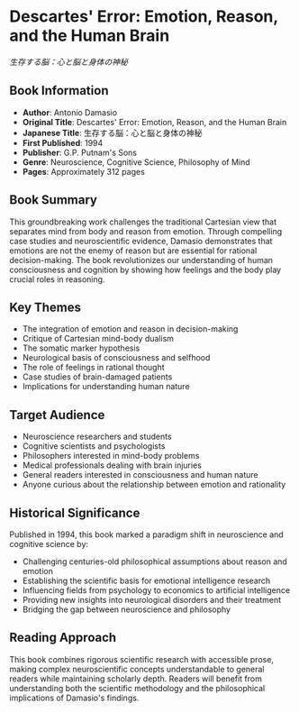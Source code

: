 # Descartes' Error: Emotion, Reason, and the Human Brain
*生存する脳：心と脳と身体の神秘*

## Book Information
- **Author**: Antonio Damasio
- **Original Title**: Descartes' Error: Emotion, Reason, and the Human Brain
- **Japanese Title**: 生存する脳：心と脳と身体の神秘
- **First Published**: 1994
- **Publisher**: G.P. Putnam's Sons
- **Genre**: Neuroscience, Cognitive Science, Philosophy of Mind
- **Pages**: Approximately 312 pages

## Book Summary
This groundbreaking work challenges the traditional Cartesian view that separates mind from body and reason from emotion. Through compelling case studies and neuroscientific evidence, Damasio demonstrates that emotions are not the enemy of reason but are essential for rational decision-making. The book revolutionizes our understanding of human consciousness and cognition by showing how feelings and the body play crucial roles in reasoning.

## Key Themes
- The integration of emotion and reason in decision-making
- Critique of Cartesian mind-body dualism
- The somatic marker hypothesis
- Neurological basis of consciousness and selfhood
- The role of feelings in rational thought
- Case studies of brain-damaged patients
- Implications for understanding human nature

## Target Audience
- Neuroscience researchers and students
- Cognitive scientists and psychologists
- Philosophers interested in mind-body problems
- Medical professionals dealing with brain injuries
- General readers interested in consciousness and human nature
- Anyone curious about the relationship between emotion and rationality

## Historical Significance
Published in 1994, this book marked a paradigm shift in neuroscience and cognitive science by:
- Challenging centuries-old philosophical assumptions about reason and emotion
- Establishing the scientific basis for emotional intelligence research
- Influencing fields from psychology to economics to artificial intelligence
- Providing new insights into neurological disorders and their treatment
- Bridging the gap between neuroscience and philosophy

## Reading Approach
This book combines rigorous scientific research with accessible prose, making complex neuroscientific concepts understandable to general readers while maintaining scholarly depth. Readers will benefit from understanding both the scientific methodology and the philosophical implications of Damasio's findings.